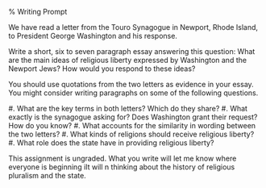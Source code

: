 % Writing Prompt

We have read a letter from the Touro Synagogue in Newport, Rhode Island,
to President George Washington and his response. 

Write a short, six to seven paragraph essay answering this question:
What are the main ideas of religious liberty expressed by Washington and
the Newport Jews? How would you respond to these ideas?

You should use quotations from the two letters as evidence in your
essay. You might consider writing paragraphs on some of the following
questions.

#.  What are the key terms in both letters? Which do they share?
#.  What exactly is the synagogue asking for? Does Washington grant
    their request? How do you know?
#.  What accounts for the similarity in wording between the two letters?
#.  What kinds of religions should receive religious liberty? 
#.  What role does the state have in providing religious liberty?

This assignment is ungraded. What you write will let me know where
everyone is beginning iIt will n thinking about the history of religious
pluralism and the state.
